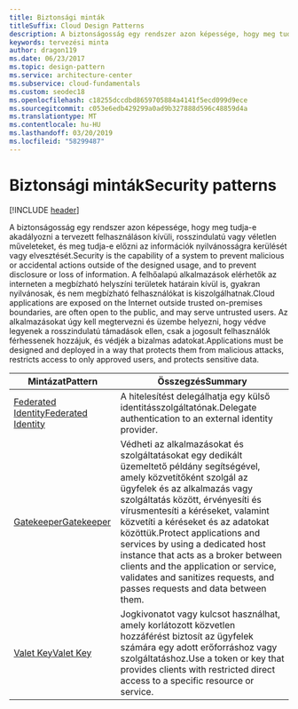 ```yaml
---
title: Biztonsági minták
titleSuffix: Cloud Design Patterns
description: A biztonságosság egy rendszer azon képessége, hogy meg tudja-e akadályozni a tervezett felhasználáson kívüli, rosszindulatú vagy véletlen műveleteket, és meg tudja-e előzni az információk nyilvánosságra kerülését vagy elvesztését. A felhőalapú alkalmazások elérhetők az interneten a megbízható helyszíni területek határain kívül is, gyakran nyilvánosak, és nem megbízható felhasználókat is kiszolgálhatnak. Az alkalmazásokat úgy kell megtervezni és üzembe helyezni, hogy védve legyenek a rosszindulatú támadások ellen, csak a jogosult felhasználók férhessenek hozzájuk, és védjék a bizalmas adatokat.
keywords: tervezési minta
author: dragon119
ms.date: 06/23/2017
ms.topic: design-pattern
ms.service: architecture-center
ms.subservice: cloud-fundamentals
ms.custom: seodec18
ms.openlocfilehash: c18255dccdbd8659705884a4141f5ecd099d9ece
ms.sourcegitcommit: c053e6edb429299a0ad9b327888d596c48859d4a
ms.translationtype: MT
ms.contentlocale: hu-HU
ms.lasthandoff: 03/20/2019
ms.locfileid: "58299487"
---
```

# <a name="security-patterns"></a><span data-ttu-id="1de56-106">Biztonsági minták</span><span class="sxs-lookup"><span data-stu-id="1de56-106">Security patterns</span></span>

[!INCLUDE [header](../../_includes/header.md)]

<span data-ttu-id="1de56-107">A biztonságosság egy rendszer azon képessége, hogy meg tudja-e akadályozni a tervezett felhasználáson kívüli, rosszindulatú vagy véletlen műveleteket, és meg tudja-e előzni az információk nyilvánosságra kerülését vagy elvesztését.</span><span class="sxs-lookup"><span data-stu-id="1de56-107">Security is the capability of a system to prevent malicious or accidental actions outside of the designed usage, and to prevent disclosure or loss of information.</span></span> <span data-ttu-id="1de56-108">A felhőalapú alkalmazások elérhetők az interneten a megbízható helyszíni területek határain kívül is, gyakran nyilvánosak, és nem megbízható felhasználókat is kiszolgálhatnak.</span><span class="sxs-lookup"><span data-stu-id="1de56-108">Cloud applications are exposed on the Internet outside trusted on-premises boundaries, are often open to the public, and may serve untrusted users.</span></span> <span data-ttu-id="1de56-109">Az alkalmazásokat úgy kell megtervezni és üzembe helyezni, hogy védve legyenek a rosszindulatú támadások ellen, csak a jogosult felhasználók férhessenek hozzájuk, és védjék a bizalmas adatokat.</span><span class="sxs-lookup"><span data-stu-id="1de56-109">Applications must be designed and deployed in a way that protects them from malicious attacks, restricts access to only approved users, and protects sensitive data.</span></span>

|                    <span data-ttu-id="1de56-110">Mintázat</span><span class="sxs-lookup"><span data-stu-id="1de56-110">Pattern</span></span>                     |                                                                                                         <span data-ttu-id="1de56-111">Összegzés</span><span class="sxs-lookup"><span data-stu-id="1de56-111">Summary</span></span>                                                                                                         |
|------------------------------------------------|-------------------------------------------------------------------------------------------------------------------------------------------------------------------------------------------------------------------------|
| [<span data-ttu-id="1de56-112">Federated Identity</span><span class="sxs-lookup"><span data-stu-id="1de56-112">Federated Identity</span></span>](../federated-identity.md) |                                                                                <span data-ttu-id="1de56-113">A hitelesítést delegálhatja egy külső identitásszolgáltatónak.</span><span class="sxs-lookup"><span data-stu-id="1de56-113">Delegate authentication to an external identity provider.</span></span>                                                                                |
|         [<span data-ttu-id="1de56-114">Gatekeeper</span><span class="sxs-lookup"><span data-stu-id="1de56-114">Gatekeeper</span></span>](../gatekeeper.md)         | <span data-ttu-id="1de56-115">Védheti az alkalmazásokat és szolgáltatásokat egy dedikált üzemeltető példány segítségével, amely közvetítőként szolgál az ügyfelek és az alkalmazás vagy szolgáltatás között, érvényesíti és vírusmentesíti a kéréseket, valamint közvetíti a kéréseket és az adatokat közöttük.</span><span class="sxs-lookup"><span data-stu-id="1de56-115">Protect applications and services by using a dedicated host instance that acts as a broker between clients and the application or service, validates and sanitizes requests, and passes requests and data between them.</span></span> |
|          [<span data-ttu-id="1de56-116">Valet Key</span><span class="sxs-lookup"><span data-stu-id="1de56-116">Valet Key</span></span>](../valet-key.md)          |                                                        <span data-ttu-id="1de56-117">Jogkivonatot vagy kulcsot használhat, amely korlátozott közvetlen hozzáférést biztosít az ügyfelek számára egy adott erőforráshoz vagy szolgáltatáshoz.</span><span class="sxs-lookup"><span data-stu-id="1de56-117">Use a token or key that provides clients with restricted direct access to a specific resource or service.</span></span>                                                        |
